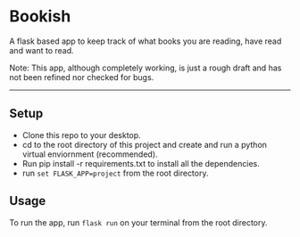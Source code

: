 # Bookish
A flask based app to keep track of what books you are reading, have read and want to read.

Note: This app, although completely working, is just a rough draft and has not been refined nor checked for bugs.

---

## Setup
- Clone this repo to your desktop.
- cd to the root directory of this project and create and run a python virtual enviornment (recommended).
- Run pip install -r requirements.txt to install all the dependencies.
- run `set FLASK_APP=project` from the root directory.

## Usage
To run the app, run `flask run` on your terminal from the root directory.
